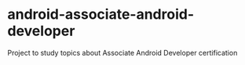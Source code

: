 # android-associate-android-developer
Project to study topics about Associate Android Developer certification
